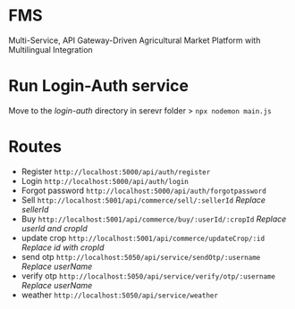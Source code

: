 # FMS
Multi-Service, API Gateway-Driven Agricultural Market Platform with Multilingual Integration


# Run Login-Auth service
Move to the *login-auth* directory in serevr folder > `npx nodemon main.js`

# Routes
- Register `http://localhost:5000/api/auth/register`
- Login `http://localhost:5000/api/auth/login`
- Forgot password `http://localhost:5000/api/auth/forgotpassword`
- Sell `http://localhost:5001/api/commerce/sell/:sellerId` *Replace sellerId*
- Buy `http://localhost:5001/api/commerce/buy/:userId/:cropId` *Replace userId and cropId*
- update crop `http://localhost:5001/api/commerce/updateCrop/:id` *Replace id with cropId*
- send otp `http://localhost:5050/api/service/sendOtp/:username` *Replace userName*
- verify otp `http://localhost:5050/api/service/verify/otp/:username` *Replace userName*
- weather `http://localhost:5050/api/service/weather`